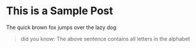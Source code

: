 # This is a Sample Post

The quick brown fox jumps over the lazy dog

> did you know: The above sentence contains all letters in the alphabet